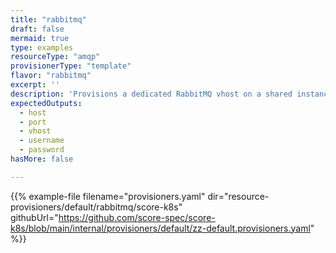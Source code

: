 ```yaml
---
title: "rabbitmq"
draft: false
mermaid: true
type: examples
resourceType: "amqp"
provisionerType: "template"
flavor: "rabbitmq"
excerpt: ''
description: 'Provisions a dedicated RabbitMQ vhost on a shared instance.'
expectedOutputs: 
  - host
  - port
  - vhost
  - username
  - password
hasMore: false

---
```


{{% example-file filename="provisioners.yaml" dir="resource-provisioners/default/rabbitmq/score-k8s" githubUrl="https://github.com/score-spec/score-k8s/blob/main/internal/provisioners/default/zz-default.provisioners.yaml" %}}
